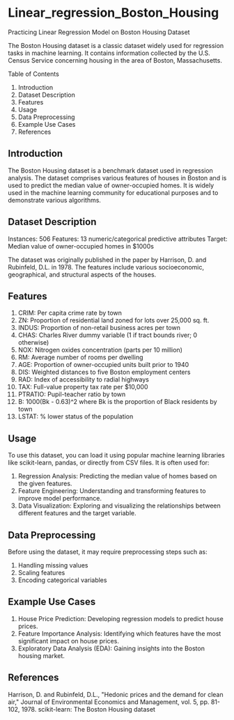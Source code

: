 # Linear_regression_Boston_Housing
Practicing Linear Regression Model on Boston Housing Dataset

The Boston Housing dataset is a classic dataset widely used for regression tasks in machine learning. It contains information collected by the U.S. Census Service concerning housing in the area of Boston, Massachusetts.

Table of Contents
1. Introduction
2. Dataset Description
3. Features
4. Usage
5. Data Preprocessing
6. Example Use Cases
7. References

## Introduction
The Boston Housing dataset is a benchmark dataset used in regression analysis. The dataset comprises various features of houses in Boston and is used to predict the median value of owner-occupied homes. It is widely used in the machine learning community for educational purposes and to demonstrate various algorithms.

## Dataset Description
Instances: 506
Features: 13 numeric/categorical predictive attributes
Target: Median value of owner-occupied homes in $1000s

The dataset was originally published in the paper by Harrison, D. and Rubinfeld, D.L. in 1978. The features include various socioeconomic, geographical, and structural aspects of the houses.

## Features
1. CRIM: Per capita crime rate by town
2. ZN: Proportion of residential land zoned for lots over 25,000 sq. ft.
3. INDUS: Proportion of non-retail business acres per town
4. CHAS: Charles River dummy variable (1 if tract bounds river; 0 otherwise)
5. NOX: Nitrogen oxides concentration (parts per 10 million)
6. RM: Average number of rooms per dwelling
7. AGE: Proportion of owner-occupied units built prior to 1940
8. DIS: Weighted distances to five Boston employment centers
9. RAD: Index of accessibility to radial highways
10. TAX: Full-value property tax rate per $10,000
11. PTRATIO: Pupil-teacher ratio by town
12. B: 1000(Bk - 0.63)^2 where Bk is the proportion of Black residents by town
13. LSTAT: % lower status of the population

## Usage
To use this dataset, you can load it using popular machine learning libraries like scikit-learn, pandas, or directly from CSV files. It is often used for:

1. Regression Analysis: Predicting the median value of homes based on the given features.
2. Feature Engineering: Understanding and transforming features to improve model performance.
3. Data Visualization: Exploring and visualizing the relationships between different features and the target variable.

## Data Preprocessing
Before using the dataset, it may require preprocessing steps such as:

1. Handling missing values
2. Scaling features
3. Encoding categorical variables

## Example Use Cases
1. House Price Prediction: Developing regression models to predict house prices.
2. Feature Importance Analysis: Identifying which features have the most significant impact on house prices.
3. Exploratory Data Analysis (EDA): Gaining insights into the Boston housing market.

## References
Harrison, D. and Rubinfeld, D.L., "Hedonic prices and the demand for clean air," Journal of Environmental Economics and Management, vol. 5, pp. 81-102, 1978.
scikit-learn: The Boston Housing dataset
